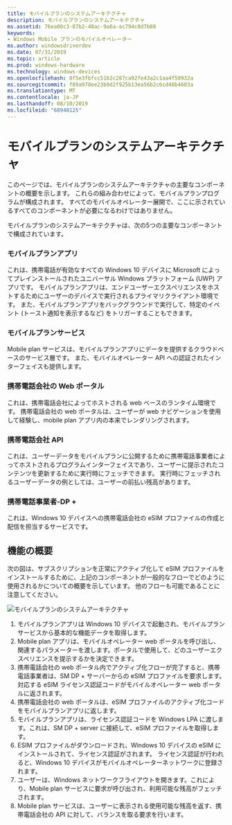 ```yaml
---
title: モバイルプランのシステムアーキテクチャ
description: モバイルプランのシステムアーキテクチャ
ms.assetid: 76ea00c3-87b2-48ac-9a6a-ac794c0d7b88
keywords:
- Windows Mobile プランのモバイルオペレーター
ms.author: windowsdriverdev
ms.date: 07/31/2019
ms.topic: article
ms.prod: windows-hardware
ms.technology: windows-devices
ms.openlocfilehash: 8f5e3fbfcc51b2c287ca92fe43a2c1aa4f50932a
ms.sourcegitcommit: f89a978ee23b9d2f925b13ea56b2c6cd48b4603a
ms.translationtype: MT
ms.contentlocale: ja-JP
ms.lasthandoff: 08/10/2019
ms.locfileid: "68948125"
---
```

# <a name="mobile-plans-system-architecture"></a>モバイルプランのシステムアーキテクチャ

このページでは、モバイルプランのシステムアーキテクチャの主要なコンポーネントの概要を示します。 これらの組み合わせによって、モバイルプランプログラムが構成されます。 すべてのモバイルオペレーター展開で、ここに示されているすべてのコンポーネントが必要になるわけではありません。

モバイルプランのシステムアーキテクチャは、次の5つの主要なコンポーネントで構成されています。

### <a name="mobile-plans-app"></a>モバイルプランアプリ

これは、携帯電話が有効なすべての Windows 10 デバイスに Microsoft によってプレインストールされたユニバーサル Windows プラットフォーム (UWP) アプリです。 モバイルプランアプリは、エンドユーザーエクスペリエンスをホストするためにユーザーのデバイスで実行されるプライマリクライアント環境です。 また、モバイルプランアプリをバックグラウンドで実行して、特定のイベント (トースト通知を表示するなど) をトリガーすることもできます。

### <a name="mobile-plans-service"></a>モバイルプランサービス

Mobile plan サービスは、モバイルプランアプリにデータを提供するクラウドベースのサービス層です。 また、モバイルオペレーター API への認証されたインターフェイスも提供します。

### <a name="mobile-operator-web-portal"></a>携帯電話会社の Web ポータル

これは、携帯電話会社によってホストされる web ベースのランタイム環境です。 携帯電話会社の web ポータルは、ユーザーが web ナビゲーションを使用して経験し、mobile plan アプリ内の本来でレンダリングされます。

### <a name="mobile-operator-api"></a>携帯電話会社 API

これは、ユーザーデータをモバイルプランに公開するために携帯電話事業者によってホストされるプログラムインターフェイスであり、ユーザーに提示されたコンテンツを更新するために実行時にフェッチできます。 実行時にフェッチされるユーザーデータの例としては、ユーザーの前払い残高があります。

### <a name="mobile-operator-sm-dp"></a>携帯電話事業者-DP +

これは、Windows 10 デバイスへの携帯電話会社の eSIM プロファイルの作成と配信を担当するサービスです。

## <a name="functional-overview"></a>機能の概要

次の図は、サブスクリプションを正常にアクティブ化して eSIM プロファイルをインストールするために、上記のコンポーネントが一般的なフローでどのように使用されるかについての概要を示しています。 他のフローも可能であることに注意してください。

![モバイルプランのシステムアーキテクチャ](images/mobile_plans_system_architecture.png)

1. モバイルプランアプリは Windows 10 デバイスで起動され、モバイルプランサービスから基本的な機能データを取得します。
2. Mobile plan アプリは、モバイルオペレーター web ポータルを呼び出し、関連するパラメーターを渡します。ポータルで使用して、どのユーザーエクスペリエンスを提示するかを決定できます。
3. 携帯電話会社の web ポータル内でアクティブ化フローが完了すると、携帯電話事業者は、SM DP + サーバーからの eSIM プロファイルを要求します。 対応する eSIM ライセンス認証コードがモバイルオペレーター web ポータルに返されます。
4. 携帯電話会社の web ポータルは、eSIM プロファイルのアクティブ化コードをモバイルプランアプリに返します。
5. モバイルプランアプリは、ライセンス認証コードを Windows LPA に渡します。これは、SM DP + server に接続して、eSIM プロファイルを取得します。
6. ESIM プロファイルがダウンロードされ、Windows 10 デバイスの eSIM にインストールされて、ライセンス認証がされます。 ライセンス認証が行われると、Windows 10 デバイスがモバイルオペレーターネットワークに登録されます。
7. ユーザーは、Windows ネットワークフライアウトを開きます。これにより、Mobile plan サービスに要求が呼び出され、利用可能な残高がフェッチされます。
8. Mobile plan サービスは、ユーザーに表示される使用可能な残高を返す、携帯電話会社の API に対して、バランスを取る要求を行います。
